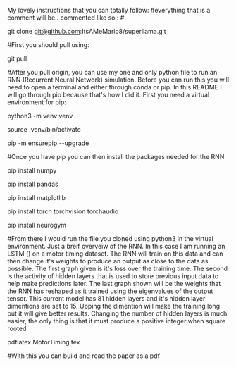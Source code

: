 My lovely instructions that you can totally follow:
#everything that is a comment will be.. commented like so : #

git clone git@github.com:ItsAMeMario8/superllama.git

#First you should pull using:

git pull

#After you pull origin, you can use my one and only python file to run an RNN (Recurrent Neural Network) simulation. Before you can run this you will need to open a terminal and either through conda or pip. In this README I will go through pip because that's how I did it. First you need a virtual environment for pip:

python3 -m venv venv

source .venv/bin/activate

pip -m ensurepip --upgrade

#Once you have pip you can then install the packages needed for the RNN:

pip install numpy

pip install pandas

pip install matplotlib

pip install torch torchvision torchaudio

pip install neurogym 

#From there I would run the file you cloned using python3 in the virtual environment. Just a breif overveiw of the RNN. In this case I am running an LSTM () on a motor timing dataset. The RNN will train on this data and can then change it's weights to produce an output as close to the data as possible. The first graph given is it's loss over the training time. The second is the activity of hidden layers that is used to store previous input data to help make predictions later. The last graph shown will be the weights that the RNN has reshaped as it trained using the eigenvalues of the output tensor. This current model has 81 hidden layers and it's hidden layer dimentions are set to 15. Upping the dimention will make the training long but it will give better results. Changing the number of hidden layers is much easier, the only thing is that it must produce a positive integer when square rooted.

pdflatex MotorTiming.tex

#With this you can build and read the paper as a pdf
